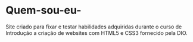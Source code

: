 # Quem-sou-eu-
Site criado para fixar e testar habilidades adquiridas durante o curso de Introdução a criação de websites com HTML5 e CSS3 fornecido pela DIO.
